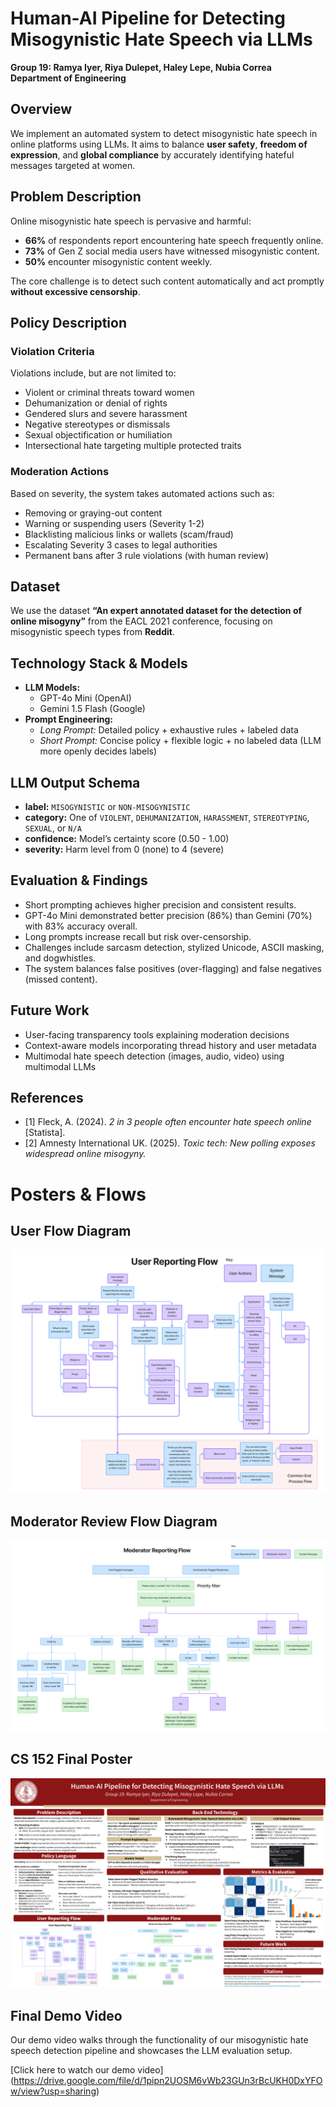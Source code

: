 # Human-AI Pipeline for Detecting Misogynistic Hate Speech via LLMs

**Group 19: Ramya Iyer, Riya Dulepet, Haley Lepe, Nubia Correa**  
**Department of Engineering**

## Overview

We implement an automated system to detect misogynistic hate speech in online platforms using LLMs. It aims to balance **user safety**, **freedom of expression**, and **global compliance** by accurately identifying hateful messages targeted at women.

## Problem Description

Online misogynistic hate speech is pervasive and harmful:

- **66%** of respondents report encountering hate speech frequently online.
- **73%** of Gen Z social media users have witnessed misogynistic content.
- **50%** encounter misogynistic content weekly.

The core challenge is to detect such content automatically and act promptly **without excessive censorship**.

## Policy Description

### Violation Criteria

Violations include, but are not limited to:

- Violent or criminal threats toward women
- Dehumanization or denial of rights
- Gendered slurs and severe harassment
- Negative stereotypes or dismissals
- Sexual objectification or humiliation
- Intersectional hate targeting multiple protected traits

### Moderation Actions

Based on severity, the system takes automated actions such as:

- Removing or graying-out content
- Warning or suspending users (Severity 1-2)
- Blacklisting malicious links or wallets (scam/fraud)
- Escalating Severity 3 cases to legal authorities
- Permanent bans after 3 rule violations (with human review)

## Dataset

We use the dataset **“An expert annotated dataset for the detection of online misogyny”** from the EACL 2021 conference, focusing on misogynistic speech types from **Reddit**.

## Technology Stack & Models

- **LLM Models:**
  - GPT-4o Mini (OpenAI)
  - Gemini 1.5 Flash (Google)
- **Prompt Engineering:**
  - _Long Prompt:_ Detailed policy + exhaustive rules + labeled data
  - _Short Prompt:_ Concise policy + flexible logic + no labeled data (LLM more openly decides labels)

## LLM Output Schema

- **label:** `MISOGYNISTIC` or `NON-MISOGYNISTIC`
- **category:** One of `VIOLENT`, `DEHUMANIZATION`, `HARASSMENT`, `STEREOTYPING`, `SEXUAL`, or `N/A`
- **confidence:** Model’s certainty score (0.50 - 1.00)
- **severity:** Harm level from 0 (none) to 4 (severe)

## Evaluation & Findings

- Short prompting achieves higher precision and consistent results.
- GPT-4o Mini demonstrated better precision (86%) than Gemini (70%) with 83% accuracy overall.
- Long prompts increase recall but risk over-censorship.
- Challenges include sarcasm detection, stylized Unicode, ASCII masking, and dogwhistles.
- The system balances false positives (over-flagging) and false negatives (missed content).

## Future Work

- User-facing transparency tools explaining moderation decisions
- Context-aware models incorporating thread history and user metadata
- Multimodal hate speech detection (images, audio, video) using multimodal LLMs

## References

- [1] Fleck, A. (2024). _2 in 3 people often encounter hate speech online_ [Statista].
- [2] Amnesty International UK. (2025). _Toxic tech: New polling exposes widespread online misogyny._

# Posters & Flows

## User Flow Diagram

![User Flow Diagram](assets/User%20Reporting%20Flow.png)

## Moderator Review Flow Diagram

![Moderator Review Flow Diagram](assets/Moderator%20Reporting%20Flow.png)

## CS 152 Final Poster

![CS 152 Final Poster](assets/CS%20152%20Final%20Poster.png)



## Final Demo Video

Our demo video walks through the functionality of our misogynistic hate speech detection pipeline and showcases the LLM evaluation setup.

[Click here to watch our demo video] (https://drive.google.com/file/d/1pipn2UOSM6vWb23GUn3rBcUKH0DxYFOw/view?usp=sharing)

